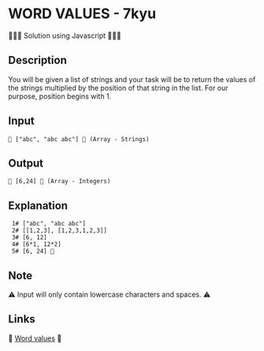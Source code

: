 # WORD VALUES - 7kyu

👨🏻‍💻 Solution using Javascript 👨🏻‍💻

## Description

You will be given a list of strings and your task will be to return the values of the strings multiplied by the position of that string in the list. For our purpose, position begins with 1.

## Input

```
🥚 ["abc", "abc abc"] 🥚 (Array - Strings)
```

## Output

```
🐣 [6,24] 🐣 (Array - Integers)
```

## Explanation

```
 1# ["abc", "abc abc"]
 2# [[1,2,3], [1,2,3,1,2,3]]
 3# [6, 12]
 4# [6*1, 12*2]
 5# [6, 24] 🎉
```

## Note

⚠ Input will only contain lowercase characters and spaces. ⚠

## Links

🔗 [Word values](https://www.codewars.com/kata/598d91785d4ce3ec4f000018) 🔗
